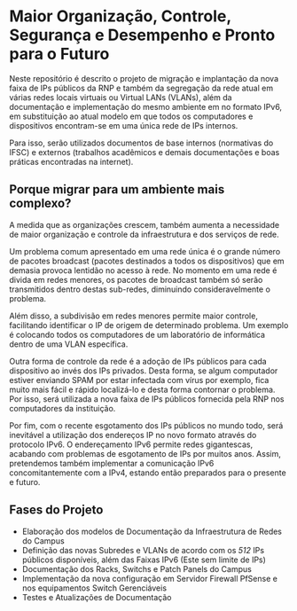 # Maior Organização, Controle, Segurança e Desempenho e Pronto para o Futuro

Neste repositório é descrito o projeto de migração e implantação da nova faixa de IPs públicos
da RNP e também da segregação da rede atual em várias redes locais virtuais ou Virtual LANs (VLANs),
além da documentação e implementação do mesmo ambiente em no formato IPv6, em substituição ao atual 
modelo em que todos os computadores e dispositivos encontram-se em uma única rede de IPs internos.

Para isso, serão utilizados documentos de base internos (normativas do IFSC) e externos (trabalhos 
acadêmicos e demais documentações e boas práticas encontradas na internet).

## Porque migrar para um ambiente mais complexo?
A medida que as organizações crescem, também aumenta a necessidade de maior organização e controle da infraestrutura e dos serviços de rede.

Um problema comum apresentado em uma rede única é o grande número de pacotes broadcast (pacotes destinados a todos os dispositivos) que em demasia provoca lentidão no acesso à rede. No momento em uma rede é divida em redes menores, os pacotes de broadcast também só serão transmitidos dentro destas sub-redes, diminuindo consideravelmente o problema.

Além disso, a subdivisão em redes menores permite maior controle, facilitando identificar o IP de origem de determinado problema. Um exemplo é colocando todos os computadores de um laboratório de informática dentro de uma VLAN específica.

Outra forma de controle da rede é a adoção de IPs públicos para cada dispositivo ao invés dos IPs privados. Desta forma, se algum computador estiver enviando SPAM por estar infectada com vírus por exemplo, fica muito mais fácil e rápido localizá-lo e desta forma contornar o problema. Por isso, será utilizada a nova faixa de IPs públicos fornecida pela RNP nos computadores da instituição. 

Por fim, com o recente esgotamento dos IPs públicos no mundo todo, será inevitável a utilização dos endereços IP no novo formato através do protocolo IPv6. O endereçamento IPv6 permite redes gigantescas, acabando com problemas de esgotamento de IPs por muitos anos. Assim, pretendemos também implementar a comunicação IPv6 concomitantemente com a IPv4, estando então preparados para o presente e futuro.

## Fases do Projeto 
* Elaboração dos modelos de Documentação da Infraestrutura de Redes do Campus
* Definição das novas Subredes e VLANs de acordo com os _512_ IPs públicos disponíveis, além das Faixas IPv6 (Este sem limite de IPs)
* Documentação dos Racks, Switchs e Patch Panels do Campus
* Implementação da nova configuração em Servidor Firewall PfSense e nos equipamentos Switch Gerenciáveis
* Testes e Atualizações de Documentação


